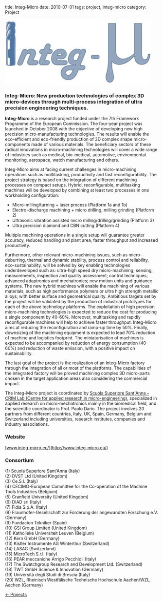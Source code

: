 title: Integ-Micro
date: 2010-07-01
tags: project, integ-micro
category: Project


<!--break-->
![Integ-Micro](/images/Logo_IntegMicro_web2.jpg)  
  
###  Integ-Micro: New production technologies of complex 3D micro-devices through multi-process integration of ultra precision engineering techniques.
 
<strong>Integ-Micro</strong> is a research project funded under the 7th Framework Programme of the European Commission. The four-year project was launched in October 2008 with the objective of developing new high precision micro-manufacturing technologies. The results will enable the eco-efficient and eco-friendly production of 3D complex shape micro-components made of various materials. The beneficiary sectors of these radical innovations in micro-machining technologies will cover a wide range of industries such as medical, bio-medical, automotive, environmental monitoring, aerospace, watch manufacturing and others. 

Integ-Micro aims at facing current challenges in micro-machining operations such as multitasking, productivity and fast reconfigurability. The project strategy is based on the integration of different machining processes on compact setups. Hybrid, reconfigurable, multitasking machines will be developed by combining at least two processes in one workholding configuration:   
 
* Micro-milling/turning + laser process (Platform 1a and 1b)  
* Electro-discharge machining + micro drilling, milling grinding (Platform 2)  
* Ultrasonic vibration assisted micro milling/drilling/grinding (Platform 3)  
* Ultra precision diamond and CBN cutting (Platform 4)  

Multiple machining operations in a single setup will guarantee greater accuracy, reduced handling and plant area, faster throughput and increased productivity.

Furthermore, other relevant micro-machining issues, such as micro-deburring, thermal and dynamic stability, process control and reliability, eco-sustainability, will be solved by key enabling technologies underdeveloped such as: ultra-high speed dry micro-machining; sensing, measurements, inspection and quality assessment; control techniques; advanced adaptronics and mechatronics; new motion units and guidance systems. The new hybrid machines will enable the machining of various materials, such as high performance polymers or ultra high strength metallic alloys, with better surface and geometrical quality. 
Ambitious targets set by the project will be validated by the production of industrial prototypes for each of the above technology platforms. The exploitation of high precision micro-machining technologies is expected to reduce the cost for producing a single component by 40-60%. Moreover, multitasking and rapidly reconfigurable machines will help to achieve faster throughput. Integ-Micro aims at reducing the reconfiguration and ramp-up time by 50%. Finally, downsizing of the machining equipment is expected to lead 70% reduction of machine and logistics footprint. The miniaturisation of machines is expected to be accompanied by reduction of energy consumption (40-60%) and reduction of waste emission, with a positive impact on sustainability. 

The last goal of the project is the realization of an Integ-Micro factory through the integration of all or most of the platforms. The capabilities of the integrated factory will be proved machining complex 3D micro-parts chosen in the target application areas also considering the commercial impact.

The Integ-Micro project is coordinated by [Scuola Superiore Sant'Anna – CRIM Lab (Centre for applied research in micro-engineering)](http://www-crim.sssup.it/tiki-index.php), specialized in applied research on micro-mechatronics mainly in the biomedical field, and the scientific coordinator is Prof. Paolo Dario. The project involves 20 partners from different countries, Italy, UK, Spain, Germany, Belgium and Switzerland including universities, research institutes, companies and industry associations.  
  
###  Website

  
[www.integ-micro.eu/](http://www.integ-micro.eu/)  
  
###  Consortium

  
(1) Scuola Superiore Sant'Anna (Italy)  
(2) DVST Ltd (United Kingdom)  
(3) Ce.S.I. (Italy)  
(4) CECIMO-European Committee for the Co-operation of the Machine Tools Industries (Belgium)  
(5) Cranfield University (United Kingdom)  
(6) DIAD srl (Italy)  
(7) Fidia S.p.A. (Italy)  
(8) Fraunhofer-Gesellschaft zur Förderung der angewandten Forschung e.V. (Germany)  
(9) Fundacion Tekniker (Spain)  
(10) GSI Group Limited (United Kingdom)  
(11) Katholieke Universiteit Leuven (Belgium)  
(12) Kern GmbH (Germany)  
(13) Kistler Instrumente AG Winterthur (Switzerland)  
(14) LASAG (Switzerland)  
(15) MicroTech S.r.l. (Italy)  
(16) PEAR meccaniche Arrigo Pecchioli (Italy)  
(17) The Swatchgroup Research and Development Ltd. (Switzerland)  
(18) TWT GmbH Science & Innovation (Germany)  
(19) Università degli Studi di Brescia (Italy)  
(20) WZL, Rheinisch Westfälische Technische Hochschule Aachen/WZL, Aachen (Germany)


[&larr; Projects](/projects.html)